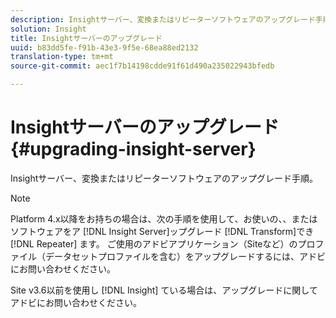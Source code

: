 ```yaml
---
description: Insightサーバー、変換またはリピーターソフトウェアのアップグレード手順。
solution: Insight
title: Insightサーバーのアップグレード
uuid: b83dd5fe-f91b-43e3-9f5e-68ea88ed2132
translation-type: tm+mt
source-git-commit: aec1f7b14198cdde91f61d490a235022943bfedb

---
```



# Insightサーバーのアップグレード{#upgrading-insight-server}

Insightサーバー、変換またはリピーターソフトウェアのアップグレード手順。

>[!NOTE]
>
>Platform 4.x以降をお持ちの場合は、次の手順を使用して、お使いの、、またはソフトウェアをア [!DNL Insight Server]ップグレード [!DNL Transform]でき [!DNL Repeater] ます。 ご使用のアドビアプリケーション（Siteなど）のプロファイル（データセットプロファイルを含む）をアップグレードするには、アドビにお問い合わせください。

Site v3.6以前を使用し [!DNL Insight] ている場合は、アップグレードに関してアドビにお問い合わせください。
